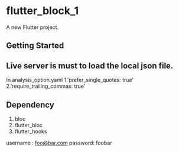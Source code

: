 # flutter_block_1

A new Flutter project.

## Getting Started

## Live server is must to load the local json file.
In analysis_option.yaml 
    1.'prefer_single_quotes: true'
    2.'require_trailing_commas: true'

## Dependency
 1. bloc
 2. flutter_bloc
 3. flutter_hooks

username : foo@bar.com
password: foobar

